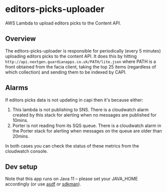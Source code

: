 # editors-picks-uploader

AWS Lambda to upload editors picks to the Content API.

## Overview

The editors-picks-uploader is responsible for periodically (every 5 minutes) uploading editors picks to the content API.
It does this by hitting `http://api.nextgen.guardianapps.co.uk/PATH/lite.json` where PATH is a front obtained from the
facia client, taking the top 25 items (regardless of which collection) and sending them to be indexed by CAPI.

## Alarms

If editors picks data is not updating in capi then it's because either:
1. This lambda is not publishing to SNS. There is a cloudwatch alarm created by this stack for alerting when no messages are published for 10mins.
2. Porter is not reading from its SQS queue. There is a cloudwatch alarm in the Porter stack for alerting when messages on the queue are older than 20mins.

In both cases you can check the status of these metrics from the cloudwatch console.

## Dev setup

Note that this app runs on Java 11 – please set your JAVA_HOME accordingly (or use [asdf](https://asdf-vm.com/) or [sdkman](https://sdkman.io/)).
